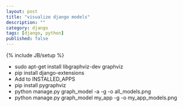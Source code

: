 ```yaml
---
layout: post
title: "visualize django models"
description: ""
category: django
tags: [django, python]
published: false
---
```

{% include JB/setup %}

* sudo apt-get install libgraphviz-dev graphviz
* pip install django-extensions
* Add to INSTALLED_APPS
* pip install pygraphviz
* python manage.py graph_model -a -g -o all_models.png
* python manage.py graph_model my_app -g -o my_app_models.png